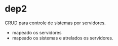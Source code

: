 # dep2
CRUD para controle de sistemas por servidores.
 - mapeado os servidores
 - mapeado os sistemas e atrelados os servidores.
 
